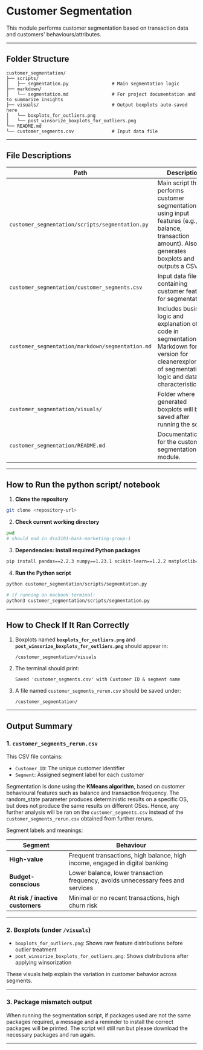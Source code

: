 # Customer Segmentation

This module performs customer segmentation based on transaction data and customers' behaviours/attributes.

---

## Folder Structure

```
customer_segmentation/
├── scripts/
│   ├── segmentation.py                # Main segmentation logic
├── markdown/
│   └── segmentation.md                # For project documentation and to summarize insights
├── visuals/                           # Output boxplots auto-saved here
│   └── boxplots_for_outliers.png
│   └── post_winsorize_boxplots_for_outliers.png
└── README.md
└── customer_segments.csv              # Input data file
```

---

## File Descriptions

| Path | Description |
|------|-------------|
| `customer_segmentation/scripts/segmentation.py` | Main script that performs customer segmentation using input features (e.g., balance, transaction amount). Also generates boxplots and outputs a CSV file. |
| `customer_segmentation/customer_segments.csv` | Input data file containing customer features for segmentation. |
| `customer_segmentation/markdown/segmentation.md` | Includes business logic and explanation of code in segmentation.py. Markdown for version for cleanerexploration of segmentation logic and data characteristics. |
| `customer_segmentation/visuals/` | Folder where generated boxplots will be saved after running the script. |
| `customer_segmentation/README.md` | Documentation for the customer segmentation module. |

---

##  How to Run the python script/ notebook

1. **Clone the repository**
```bash
git clone <repository-url>
```

2. **Check current working directory**
```bash
pwd
# should end in dsa3101-bank-marketing-group-1
```

3. **Dependencies: Install required Python packages**
```bash
pip install pandas==2.2.3 numpy==1.23.1 scikit-learn==1.2.2 matplotlib==3.10.1 matplotlib-inline==0.1.6 seaborn==0.13.2 python-dateutil==2.9.0.post0 scipy==1.9.0
```

4. **Run the Python script**
```bash
python customer_segmentation/scripts/segmentation.py
```
```bash
# if running on macbook terminal:
python3 customer_segmentation/scripts/segmentation.py
```

---

## How to Check If It Ran Correctly

1. Boxplots named **`boxplots_for_outliers.png`** and **`post_winsorize_boxplots_for_outliers.png`** should appear in:
   ```
   /customer_segmentation/visuals
   ```

2. The terminal should print:
   ```
   Saved 'customer_segments.csv' with Customer ID & segment name
   ```

3. A file named `customer_segments_rerun.csv` should be saved under:
   ```
   /customer_segmentation/
   ```

---

## Output Summary

### 1. `customer_segments_rerun.csv`

This CSV file contains:
- `Customer_ID`: The unique customer identifier
- `Segment`: Assigned segment label for each customer

Segmentation is done using the **KMeans algorithm**, based on customer behavioural features such as balance and transaction frequency.
The random_state parameter produces deterministic results on a specific OS, but does not produce the same results on different OSes. Hence, any further analysis will be ran on the `customer_segments.csv` instead of the `customer_segments_rerun.csv` obtained from further reruns. 

Segment labels and meanings:

| Segment | Behaviour |
|---------|-----------|
| **High-value** | Frequent transactions, high balance, high income, engaged in digital banking |
| **Budget-conscious** | Lower balance, lower transaction frequency, avoids unnecessary fees and services |
| **At risk / inactive customers** | Minimal or no recent transactions, high churn risk |

---

### 2. Boxplots (under `/visuals`)

- `boxplots_for_outliers.png`: Shows raw feature distributions before outlier treatment
- `post_winsorize_boxplots_for_outliers.png`: Shows distributions after applying winsorization

These visuals help explain the variation in customer behavior across segments.

---

### 3. Package mismatch output

When running the segmentation script, if packages used are not the same packages required, a message and a reminder to install the correct packages will be printed. The script will still run but please download the necessary packages and run again.

---

